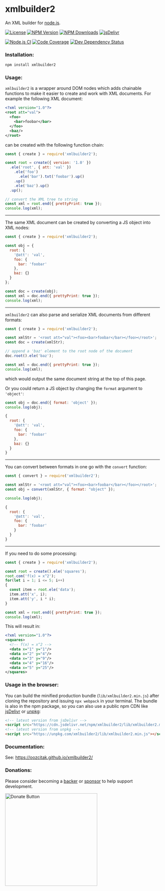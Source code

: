 # xmlbuilder2

An XML builder for [node.js](https://nodejs.org/).

[![License](https://badgen.net/github/license/oozcitak/xmlbuilder2)](http://opensource.org/licenses/MIT)
[![NPM Version](https://badgen.net/npm/v/xmlbuilder2)](https://www.npmjs.com/package/xmlbuilder2)
[![NPM Downloads](https://badgen.net/npm/dm/xmlbuilder2)](https://www.npmjs.com/package/xmlbuilder2)
[![jsDelivr](https://badgen.net/jsdelivr/hits/npm/xmlbuilder2)](https://www.jsdelivr.com/package/npm/xmlbuilder2)

[![Node.js CI](https://github.com/oozcitak/xmlbuilder2/workflows/build/badge.svg)](https://github.com/oozcitak/xmlbuilder2/actions)
[![Code Coverage](https://codecov.io/gh/oozcitak/xmlbuilder2/branch/master/graph/badge.svg)](https://codecov.io/gh/oozcitak/xmlbuilder2)
[![Dev Dependency Status](https://badgen.net/david/dep/oozcitak/xmlbuilder2)](https://david-dm.org/oozcitak/xmlbuilder2)

### Installation:

``` sh
npm install xmlbuilder2
```

### Usage:

`xmlbuilder2` is a wrapper around DOM nodes which adds chainable functions to make it easier to create and work with XML documents. For example the following XML document:

``` xml
<?xml version="1.0"?>
<root att="val">
  <foo>
    <bar>foobar</bar>
  </foo>
  <baz/>
</root>
```

can be created with the following function chain:

``` js
const { create } = require('xmlbuilder2');

const root = create({ version: '1.0' })
  .ele('root', { att: 'val' })
    .ele('foo')
      .ele('bar').txt('foobar').up()
    .up()
    .ele('baz').up()
  .up();

// convert the XML tree to string
const xml = root.end({ prettyPrint: true });
console.log(xml);
```

___

The same XML document can be created by converting a JS object into XML nodes:

``` js
const { create } = require('xmlbuilder2');

const obj = {
  root: {
    '@att': 'val',
    foo: {
      bar: 'foobar'
    },
    baz: {}
  }
};

const doc = create(obj);
const xml = doc.end({ prettyPrint: true });
console.log(xml);
```
___

`xmlbuilder2` can also parse and serialize XML documents from different formats:
```js
const { create } = require('xmlbuilder2');

const xmlStr = '<root att="val"><foo><bar>foobar</bar></foo></root>';
const doc = create(xmlStr);

// append a 'baz' element to the root node of the document
doc.root().ele('baz');

const xml = doc.end({ prettyPrint: true });
console.log(xml);
```
which would output the same document string at the top of this page.

Or you could return a JS object by changing the `format` argument to `'object'`:
```js
const obj = doc.end({ format: 'object' });
console.log(obj);
```
```js
{
  root: {
    '@att': 'val',
    foo: {
      bar: 'foobar'
    },
    baz: {}
  }
}
```

___

You can convert between formats in one go with the `convert` function:

```js
const { convert } = require('xmlbuilder2');

const xmlStr = '<root att="val"><foo><bar>foobar</bar></foo></root>';
const obj = convert(xmlStr, { format: "object" });

console.log(obj);
```
```js
{
  root: {
    '@att': 'val',
    foo: {
      bar: 'foobar'
    }
  }
}
```

___

If you need to do some processing:

``` js
const { create } = require('xmlbuilder2');

const root = create().ele('squares');
root.com('f(x) = x^2');
for(let i = 1; i <= 5; i++)
{
  const item = root.ele('data');
  item.att('x', i);
  item.att('y', i * i);
}

const xml = root.end({ prettyPrint: true });
console.log(xml);
```

This will result in:

``` xml
<?xml version="1.0"?>
<squares>
  <!-- f(x) = x^2 -->
  <data x="1" y="1"/>
  <data x="2" y="4"/>
  <data x="3" y="9"/>
  <data x="4" y="16"/>
  <data x="5" y="25"/>
</squares>
```

### Usage in the browser:

You can build the minified production bundle (`lib/xmlbuilder2.min.js`) after cloning the repository and issuing `npx webpack` in your terminal. The bundle is also in the npm package, so you can also use a public npm CDN like [jsDelivr](https://www.jsdelivr.com/) or [unpkg](https://unpkg.com/):

```html
<!-- latest version from jsDelivr -->
<script src="https://cdn.jsdelivr.net/npm/xmlbuilder2/lib/xmlbuilder2.min.js"></script>
<!-- latest version from unpkg -->
<script src="https://unpkg.com/xmlbuilder2/lib/xmlbuilder2.min.js"></script>
```

### Documentation:

See: https://oozcitak.github.io/xmlbuilder2/

### Donations:
Please consider becoming a [backer](https://opencollective.com/xmlbuilder2/contribute/backers-20773/checkout) or [sponsor](https://opencollective.com/xmlbuilder2/contribute/sponsors-20774/checkout) to help support development.

[<img src="https://opencollective.com/webpack/donate/button@2x.png?color=blue" alt="Donate Button" width="300"/>](https://opencollective.com/xmlbuilder2)